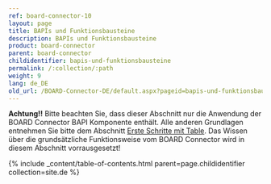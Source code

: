 ```yaml
---
ref: board-connector-10
layout: page
title: BAPIs und Funktionsbausteine
description: BAPIs und Funktionsbausteine
product: board-connector
parent: board-connector
childidentifier: bapis-und-funktionsbausteine
permalink: /:collection/:path
weight: 9
lang: de_DE
old_url: /BOARD-Connector-DE/default.aspx?pageid=bapis-und-funktionsbausteine
---
```


**Achtung!!** Bitte beachten Sie, dass dieser Abschnitt nur die Anwendung der BOARD Connector BAPI Komponente enthält. Alle anderen Grundlagen entnehmen Sie bitte dem Abschnitt [Erste Schritte mit Table](./erste-schritte-mit-table). Das Wissen über die grundsätzliche Funktionsweise vom BOARD Connector wird in diesem Abschnitt vorrausgesetzt!

{% include _content/table-of-contents.html parent=page.childidentifier collection=site.de %}
